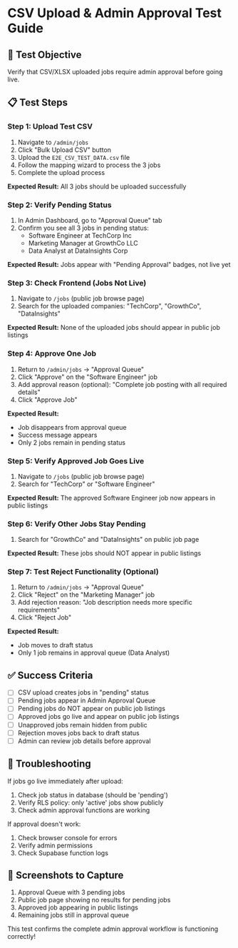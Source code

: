 # CSV Upload & Admin Approval Test Guide

## 🎯 Test Objective
Verify that CSV/XLSX uploaded jobs require admin approval before going live.

## 📋 Test Steps

### Step 1: Upload Test CSV
1. Navigate to `/admin/jobs`
2. Click "Bulk Upload CSV" button
3. Upload the `E2E_CSV_TEST_DATA.csv` file
4. Follow the mapping wizard to process the 3 jobs
5. Complete the upload process

**Expected Result:** All 3 jobs should be uploaded successfully

### Step 2: Verify Pending Status
1. In Admin Dashboard, go to "Approval Queue" tab
2. Confirm you see all 3 jobs in pending status:
   - Software Engineer at TechCorp Inc
   - Marketing Manager at GrowthCo LLC  
   - Data Analyst at DataInsights Corp

**Expected Result:** Jobs appear with "Pending Approval" badges, not live yet

### Step 3: Check Frontend (Jobs Not Live)
1. Navigate to `/jobs` (public job browse page)
2. Search for the uploaded companies: "TechCorp", "GrowthCo", "DataInsights"

**Expected Result:** None of the uploaded jobs should appear in public job listings

### Step 4: Approve One Job
1. Return to `/admin/jobs` → "Approval Queue"
2. Click "Approve" on the "Software Engineer" job
3. Add approval reason (optional): "Complete job posting with all required details"
4. Click "Approve Job"

**Expected Result:** 
- Job disappears from approval queue
- Success message appears
- Only 2 jobs remain in pending status

### Step 5: Verify Approved Job Goes Live
1. Navigate to `/jobs` (public job browse page)  
2. Search for "TechCorp" or "Software Engineer"

**Expected Result:** The approved Software Engineer job now appears in public listings

### Step 6: Verify Other Jobs Stay Pending
1. Search for "GrowthCo" and "DataInsights" on public job page

**Expected Result:** These jobs should NOT appear in public listings

### Step 7: Test Reject Functionality (Optional)
1. Return to `/admin/jobs` → "Approval Queue"
2. Click "Reject" on the "Marketing Manager" job
3. Add rejection reason: "Job description needs more specific requirements"
4. Click "Reject Job"

**Expected Result:**
- Job moves to draft status
- Only 1 job remains in approval queue (Data Analyst)

## ✅ Success Criteria

- [ ] CSV upload creates jobs in "pending" status
- [ ] Pending jobs appear in Admin Approval Queue
- [ ] Pending jobs do NOT appear on public job listings
- [ ] Approved jobs go live and appear on public job listings  
- [ ] Unapproved jobs remain hidden from public
- [ ] Rejection moves jobs back to draft status
- [ ] Admin can review job details before approval

## 🐛 Troubleshooting

If jobs go live immediately after upload:
1. Check job status in database (should be 'pending')
2. Verify RLS policy: only 'active' jobs show publicly
3. Check admin approval functions are working

If approval doesn't work:
1. Check browser console for errors
2. Verify admin permissions
3. Check Supabase function logs

## 📸 Screenshots to Capture

1. Approval Queue with 3 pending jobs
2. Public job page showing no results for pending jobs
3. Approved job appearing in public listings
4. Remaining jobs still in approval queue

This test confirms the complete admin approval workflow is functioning correctly!